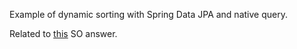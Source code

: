 Example of dynamic sorting with Spring Data JPA and native query. 

Related to [this](https://stackoverflow.com/a/51957325) SO answer.  